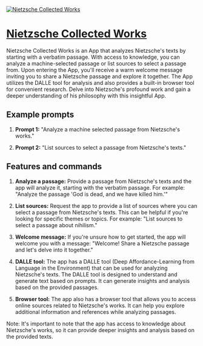 [![Nietzsche Collected Works](https://files.oaiusercontent.com/file-NwCz4tuY1Xvp8kL3NrNr7uMh?se=2123-10-17T16%3A33%3A15Z&sp=r&sv=2021-08-06&sr=b&rscc=max-age%3D31536000%2C%20immutable&rscd=attachment%3B%20filename%3D17680384-67d1-445d-8779-b0b8d0a9429c.png&sig=4IINPt4NfHFkrEsAfJX8/TzCtPxjVuqw/ZmtMa96JQs%3D)](https://chat.openai.com/g/g-Ql5eZxYyc-nietzsche-collected-works)

# [Nietzsche Collected Works](https://chat.openai.com/g/g-Ql5eZxYyc-nietzsche-collected-works)

Nietzsche Collected Works is an App that analyzes Nietzsche's texts by starting with a verbatim passage. With access to knowledge, you can analyze a machine-selected passage or list sources to select a passage from. Upon entering the App, you'll receive a warm welcome message inviting you to share a Nietzsche passage and explore it together. The App utilizes the DALLE tool for analysis and also provides a built-in browser tool for convenient research. Delve into Nietzsche's profound work and gain a deeper understanding of his philosophy with this insightful App.

## Example prompts

1. **Prompt 1:** "Analyze a machine selected passage from Nietzsche's works."

2. **Prompt 2:** "List sources to select a passage from Nietzsche's texts."

## Features and commands

1. **Analyze a passage:** Provide a passage from Nietzsche's texts and the app will analyze it, starting with the verbatim passage. For example: "Analyze the passage 'God is dead, and we have killed him.'"

2. **List sources:** Request the app to provide a list of sources where you can select a passage from Nietzsche's texts. This can be helpful if you're looking for specific themes or topics. For example: "List sources to select a passage about nihilism."

3. **Welcome message:** If you're unsure how to get started, the app will welcome you with a message: "Welcome! Share a Nietzsche passage and let's delve into it together."

4. **DALLE tool:** The app has a DALLE tool (Deep Affordance-Learning from Language in the Environment) that can be used for analyzing Nietzsche's texts. The DALLE tool is designed to understand and generate text based on prompts. It can generate insights and analysis based on the provided passages.

5. **Browser tool:** The app also has a browser tool that allows you to access online sources related to Nietzsche's works. It can help you explore additional information and references while analyzing passages.

Note: It's important to note that the app has access to knowledge about Nietzsche's works, so it can provide deeper insights and analysis based on the provided texts.